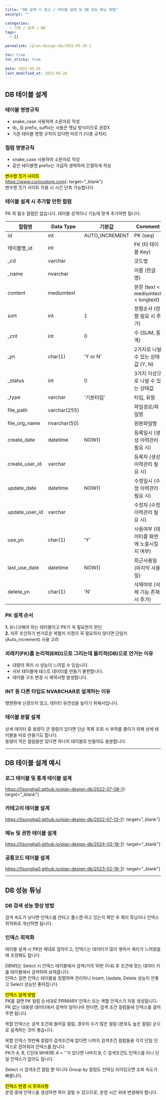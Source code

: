 ```yaml
---
title: "DB 설계 시 참고 / 테이블 설계 및 DB 성능 튜닝 방법"
excerpt: ""

categories:
  - 기획 / 설계 / DB
tags:
  - []

permalink: /plan-design-db/2022-05-26-1

toc: true
toc_sticky: true
 
date: 2022-05-26
last_modified_at: 2022-05-26
---
```


## DB 테이블 설계

### 테이블 명명규칙
- snake_case 사용하여 소문자로 작성
- tb_ 등 prefix, suffix는 사용은 옛날 방식이므로 권장X
- 기존 테이블 명명 규칙이 있다면 따르기 (다중 규칙X)

### 컬럼 명명규칙
- snake_case 사용하여 소문자로 작성
- 같은 테이블명 prefix는 가급적 생략하여 간결하게 작성

<mark>변수명 짓기 사이트</mark>  
<https://www.curioustore.com>{: target="_blank"}  
변수명 짓기 사이트 이용 시 시간 단축 가능합니다.

### 테이블 설계 시 추가할 만한 컬럼
PK 외 필수 컬럼은 없습니다. 테이블 성격이나 기능에 맞게 추가하면 됩니다.
<table class="table_4_left">
  <thead>
    <tr>
      <th>컬럼명</th>
      <th>Data Type</th>
      <th>기본값</th>
      <th>Comment</th>
    </tr>
  </thead>
  <tbody>
    <tr>
      <td>id</td>
      <td>int</td>
      <td>AUTO_INCREMENT</td>
      <td>PK (seq)</td>
    </tr>
    <tr>
      <td>테이블명_id</td>
      <td>int</td>
      <td> </td>
      <td>FK (타 테이블 Key)</td>
    </tr>
    <tr>
      <td>_cd</td>
      <td>varchar</td>
      <td></td>
      <td>코드명</td>
    </tr>
    <tr>
      <td>_name</td>
      <td>nvarchar</td>
      <td></td>
      <td>이름 (한글명)</td>
    </tr>
    <tr>
      <td>content</td>
      <td>mediumtext</td>
      <td></td>
      <td>본문 (text &lt; mediumtext &lt; longtext)</td>
    </tr>
    <tr>
      <td>sort</td>
      <td>int</td>
      <td>1</td>
      <td>정렬순서 (정렬 필요 시 추가)</td>
    </tr>
    <tr>
      <td>_cnt</td>
      <td>int</td>
      <td>0</td>
      <td>수 (SUM, 통계)</td>
    </tr>
    <tr>
      <td>_yn</td>
      <td>char(1)</td>
      <td>'Y or N'</td>
      <td>2가지로 나뉠 수 있는 상태값 (Y, N)</td>
    </tr>
    <tr>
      <td>_status</td>
      <td>int</td>
      <td>0</td>
      <td>3가지 이상으로 나뉠 수 있는 상태값</td>
    </tr>
    <tr>
      <td>_type</td>
      <td>varchar</td>
      <td>'기본타입'</td>
      <td>타입, 유형</td>
    </tr>
    <tr>
      <td>file_path</td>
      <td>varchar(255)</td>
      <td></td>
      <td>파일경로/파일명</td>
    </tr>
    <tr>
      <td>file_org_name</td>
      <td>nvarchar(50)</td>
      <td></td>
      <td>원본파일명</td>
    </tr>
    <tr>
      <td>create_date</td>
      <td>datetime</td>
      <td>NOW()</td>
      <td>등록일시 (생성 이력관리 필요 시)</td>
    </tr>
    <tr>
      <td>create_user_id</td>
      <td>varchar</td>
      <td></td>
      <td>등록자 (생성 이력관리 필요 시)</td>
    </tr>
    <tr>
      <td>update_date</td>
      <td>datetime</td>
      <td>NOW()</td>
      <td>수정일시 (수정 이력관리 필요 시)</td>
    </tr>
    <tr>
      <td>update_user_id</td>
      <td>varchar</td>
      <td></td>
      <td>수정자 (수정 이력관리 필요 시)</td>
    </tr>
    <tr>
      <td>use_yn</td>
      <td>char(1)</td>
      <td>'Y'</td>
      <td>사용여부 (데이터를 화면에 노출시킬 지 여부)</td>
    </tr>
    <tr>
      <td>last_use_date</td>
      <td>datetime</td>
      <td>NOW()</td>
      <td>최근사용일 (마지막 사용일)</td>
    </tr>
    <tr>
      <td>delete_yn</td>
      <td>char(1)</td>
      <td>'N'</td>
      <td>삭제여부 (삭제 기능 존재 시 추가)</td>
    </tr>
  </tbody>
</table>

### PK 설계 순서
<strong>1. </strong>유니크해야 하는 테이블이고 PK가 꼭 필요한지 판단  
<strong>2. </strong>자주 조인하기 번거로운 복합키 지정이 꼭 필요하지 않다면 단일키(Auto_increment) 사용 고려

### 외래키(FK)를 논리적(ERD)으로 그리는데 물리적(DB)으로 안거는 이유
- 대량의 쿼리 시 성능이 느려질 수 있습니다.
- 서브 테이블에 테스트 데이터를 만들기 불편합니다.
- 테이블 구조 변경 시 제약사항 발생합니다.

### INT 등 다른 타입도 NVARCHAR로 설계하는 이유
형변환에 신경쓰지 않고, 데이터 유연성을 높이기 위해서입니다.

### 테이블 분할 설계
상세 데이터 중 용량이 큰 컬럼이 있다면 단순 목록 조회 시 부하를 줄이기 위해 상세 테이블을 따로 만들기도 합니다.  
용량이 작은 컬럼들만 있다면 하나의 테이블로 만들어도 충분합니다.

---

## DB 테이블 설계 예시

### 로그 테이블 및 통계 테이블 설계
<https://0songha0.github.io/plan-design-db/2022-07-08-1>{: target="_blank"}

### 카테고리 테이블 설계
<https://0songha0.github.io/plan-design-db/2022-07-13-1>{: target="_blank"}

### 메뉴 및 권한 테이블 설계
<https://0songha0.github.io/plan-design-db/2024-03-18-1>{: target="_blank"}

### 공통코드 테이블 설계
<https://0songha0.github.io/plan-design-db/2023-02-16-1>{: target="_blank"}

---

## DB 성능 튜닝

### DB 검색 성능 향상 방법
검색 속도가 낮다면 인덱스를 안타고 풀스캔 하고 있는지 확인 후 쿼리 튜닝이나 인덱스 최적화로 개선하면 됩니다.

### 인덱스 최적화
테이블 설계 시 PK만 제대로 잡아두고, 인덱스는 데이터가 많이 쌓여서 쿼리가 느려졌을 때 조정해도 됩니다.

DBMS는 Select 시 인덱스 테이블에서 검색(거의 10번 이내) 후 조건에 맞는 데이터 키를 테이블에서 검색하여 보여줍니다.  
인덱스 걸면 인덱스 테이블을 정렬하며 관리하니 Insert, Update, Delete 성능이 안좋고 Select 성능만 좋아집니다.

<mark>인덱스 설계 방법</mark>  
PK를 걸면 PK 컬럼 순서대로 PRIMARY 인덱스 또는 복합 인덱스가 자동 생성됩니다.  
PK 없는 대용량 데이터에서 검색이 일어나야 한다면, 검색 조건 컬럼들에 인덱스를 걸어주면 됩니다.

복합 인덱스는 검색 조건에 들어갈 컬럼, 경우의 수가 많은 컬럼 (분포도 높은 컬럼) 순으로 설계하는 것이 좋습니다.

복합 인덱스 첫번째 컬럼이 검색조건에 없다면 나머지 검색조건 컬럼들을 각각 단일 인덱스로 잡아줘야 인덱스를 탑니다.  
PK가 A, B, C인데 WHERE A = ''가 있다면 나머지 B, C 검색조건도 인덱스를 타니 단일 인덱스가 없어도 됩니다.

Select 시 검색조건 컬럼 뿐 아니라 Group by 컬럼도 인덱싱 되어있으면 조회 속도가 빠릅니다.

<mark>인덱스 변경 시 주의사항</mark>  
운영 중에 인덱스를 생성하면 락이 걸릴 수 있으므로, 운영 시간 외에 변경해야 합니다.